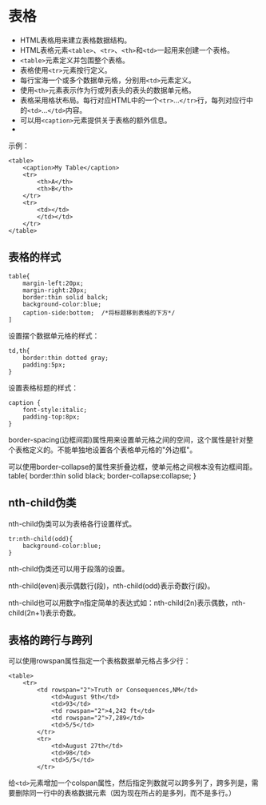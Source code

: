 # 表格 #
- HTML表格用来建立表格数据结构。
- HTML表格元素`<table>`、`<tr>`、`<th>`和`<td>`一起用来创建一个表格。
- `<table>`元素定义并包围整个表格。
- 表格使用`<tr>`元素按行定义。
- 每行宝海一个或多个数据单元格，分别用`<td>`元素定义。
- 使用`<th>`元素表示作为行或列表头的表头的数据单元格。
- 表格采用格状布局。每行对应HTML中的一个`<tr>`...`</tr>`行，每列对应行中的`<td>`...`</td>`内容。
- 可以用`<caption>`元素提供关于表格的额外信息。
- 
示例：
   
	<table>
		<caption>My Table</caption>
		<tr>
			<th>A</th>
			<th>B</th>
		</tr>
		<tr>
			<td></td>
			</td></td>
		</tr>
	</table>
## 表格的样式 ##
	table{
		margin-left:20px;
		margin-right:20px;
		border:thin solid balck;
		background-color:blue;
		caption-side:bottom;  /*将标题移到表格的下方*/
	]
设置摆个数据单元格的样式：
	
	td,th{
		border:thin dotted gray;
		padding:5px;
	}
设置表格标题的样式：

	caption {
		font-style:italic;
		padding-top:8px;
	}
border-spacing(边框间距)属性用来设置单元格之间的空间，这个属性是针对整个表格定义的。不能单独地设置各个表格单元格的"外边框"。

可以使用border-collapse的属性来折叠边框，使单元格之间根本没有边框间距。
	table{
		border:thin solid black;
		border-collapse:collapse;
	}
## nth-child伪类 ##
nth-child伪类可以为表格各行设置样式。

	tr:nth-child(odd){
		background-color:blue;
	}
nth-child伪类还可以用于段落的设置。

nth-child(even)表示偶数行(段)，nth-child(odd)表示奇数行(段)。

nth-child也可以用数字n指定简单的表达式如：nth-child(2n)表示偶数，nth-child(2n+1)表示奇数。

## 表格的跨行与跨列 ##
可以使用rowspan属性指定一个表格数据单元格占多少行：

	<table>
		<tr>
			<td rowspan="2">Truth or Consequences,NM</td>
				<td>August 9th</td>
				<td>93</td>
				<td rowspan="2">4,242 ft</td>
				<td rowspan="2">7,289</td>
				<td>5/5</td>
			</tr>
			<tr>
				<td>August 27th</td>
				<td>98</td>
				<td>5/5</td>
			</tr>
给`<td>`元素增加一个colspan属性，然后指定列数就可以跨多列了，跨多列是，需要删除同一行中的表格数据元素（因为现在所占的是多列，而不是多行。）